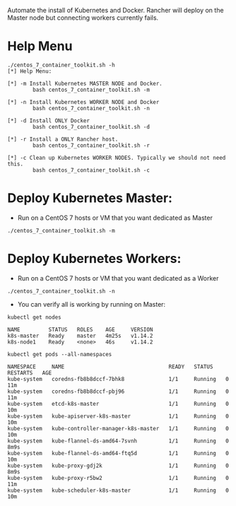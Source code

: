 Automate the install of Kubernetes and Docker.
Rancher will deploy on the Master node but connecting workers currently fails.


# Help Menu


```
./centos_7_container_toolkit.sh -h
[*] Help Menu:

[*] -m Install Kubernetes MASTER NODE and Docker.
        bash centos_7_container_toolkit.sh -m

[*] -n Install Kubernetes WORKER NODE and Docker
        bash centos_7_container_toolkit.sh -n

[*] -d Install ONLY Docker
        bash centos_7_container_toolkit.sh -d

[*] -r Install a ONLY Rancher host.
        bash centos_7_container_toolkit.sh -r

[*] -c Clean up Kubernetes WORKER NODES. Typically we should not need this.
        bash centos_7_container_toolkit.sh -c
```


# Deploy Kubernetes Master:

* Run on a CentOS 7 hosts or VM that you want dedicated as Master

```./centos_7_container_toolkit.sh -m```

# Deploy Kubernetes Workers:

* Run on a CentOS 7 hosts or VM that you want dedicated as a Worker

```./centos_7_container_toolkit.sh -n```


* You can verify all is working by running on Master:

```
kubectl get nodes

NAME         STATUS   ROLES    AGE     VERSION
k8s-master   Ready    master   4m25s   v1.14.2
k8s-node1    Ready    <none>   46s     v1.14.2
```

```
kubectl get pods --all-namespaces

NAMESPACE     NAME                                 READY   STATUS    RESTARTS   AGE
kube-system   coredns-fb8b8dccf-7bhk8              1/1     Running   0          11m
kube-system   coredns-fb8b8dccf-pbj96              1/1     Running   0          11m
kube-system   etcd-k8s-master                      1/1     Running   0          10m
kube-system   kube-apiserver-k8s-master            1/1     Running   0          10m
kube-system   kube-controller-manager-k8s-master   1/1     Running   0          10m
kube-system   kube-flannel-ds-amd64-7svnh          1/1     Running   0          8m9s
kube-system   kube-flannel-ds-amd64-ftq5d          1/1     Running   0          10m
kube-system   kube-proxy-gdj2k                     1/1     Running   0          8m9s
kube-system   kube-proxy-r5bw2                     1/1     Running   0          11m
kube-system   kube-scheduler-k8s-master            1/1     Running   0          10m
```
